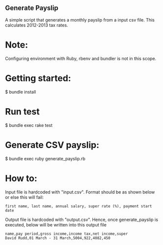 Generate Payslip
----------------

A simple script that generates a monthly payslip
from a input csv file. This calculates 2012-2013
tax rates.

Note:
=======
Configuring environment with Ruby, rbenv and bundler is not
in this scope.

Getting started:
=================
$ bundle install

Run test
========
$ bundle exec rake test

Generate CSV payslip:
======================
$ bundle exec ruby generate_payslip.rb

How to:
=======
Input file is hardcoded with "input.csv". Format should be as shown below or else
this will fail:

```
first name, last name, annual salary, super rate (%), payment start date
```

Output file is hardcoded with "output.csv". Hence, once generate_payslip is
executed, below will be written into this output file

```
name,pay period,gross income,income tax,net income,super
David Rudd,01 March - 31 March,5004,922,4082,450
```
